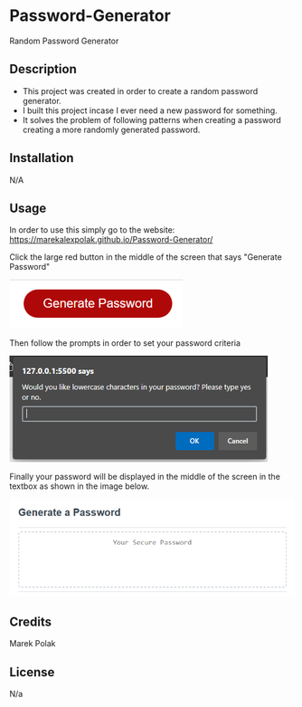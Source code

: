 # Password-Generator
Random Password Generator

## Description

- This project was created in order to create a random password generator.
- I built this project incase I ever need a new password for something.
- It solves the problem of following patterns when creating a password creating a more randomly generated password.

## Installation

N/A

## Usage

In order to use this simply go to the website: https://marekalexpolak.github.io/Password-Generator/

Click the large red button in the middle of the screen that says "Generate Password" 

![alt text](/Assets/Images/Button.PNG)

Then follow the prompts in order to set your password criteria

![alt text](/Assets/Images/Prompts.PNG)

Finally your password will be displayed in the middle of the screen in the textbox as shown in the image below.

![alt text](/Assets/Images/Textbox.PNG)




## Credits

Marek Polak

## License

N/a


